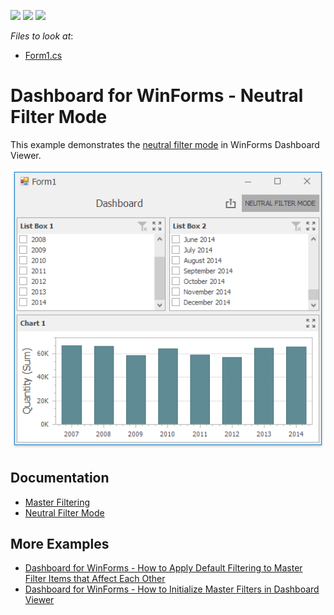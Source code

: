 <!-- default badges list -->
![](https://img.shields.io/endpoint?url=https://codecentral.devexpress.com/api/v1/VersionRange/149264461/18.2.3%2B)
[![](https://img.shields.io/badge/Open_in_DevExpress_Support_Center-FF7200?style=flat-square&logo=DevExpress&logoColor=white)](https://supportcenter.devexpress.com/ticket/details/T830517)
[![](https://img.shields.io/badge/📖_How_to_use_DevExpress_Examples-e9f6fc?style=flat-square)](https://docs.devexpress.com/GeneralInformation/403183)
<!-- default badges end -->
<!-- default file list -->
*Files to look at*:

* [Form1.cs](./CS/WinForms_NeutralFilterMode_Example/Form1.cs)
<!-- default file list end -->

# Dashboard for WinForms - Neutral Filter Mode

This example demonstrates the [neutral filter mode](https://docs.devexpress.com/Dashboard/400262) in WinForms Dashboard Viewer.

![](./images/winforms-dashboard-viewer-neutral-filter-mode.png)

## Documentation

- [Master Filtering](https://docs.devexpress.com/Dashboard/15702/winforms-dashboard/winforms-designer/create-dashboards-in-the-winforms-designer/interactivity/master-filtering)
- [Neutral Filter Mode](https://docs.devexpress.com/Dashboard/400262/common-features/interactivity/neutral-filter-mode)

## More Examples

- [Dashboard for WinForms - How to Apply Default Filtering to Master Filter Items that Affect Each Other](https://github.com/DevExpress-Examples/win-viewer-how-to-apply-default-filtering-to-master-filter-items-that-affect-each-other-t474844)
- [Dashboard for WinForms - How to Initialize Master Filters in Dashboard Viewer](https://github.com/DevExpress-Examples/how-to-apply-default-filtering-to-master-filters-in-dashboardviewer-t329583)
